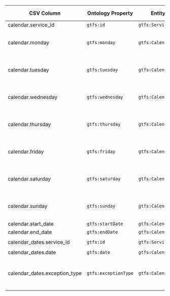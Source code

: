 | CSV Column                      | Ontology Property    | Entity Class            | Related Entity Class       | Subject Generation                         | Join Condition                                | Datatype | Function Name        | Function Output                              |
| ------------------------------- | -------------------- | ----------------------- | -------------------------- | -------------------------------------------- | ------------------------------------------------- | -------------------- | -------------------- | ------------------------------------------------------------------ |
| calendar.service\_id        | `gtfs:id`            | `gtfs:Service`          | —                          | ex:service/{service_id}                | — (primary key)                                   | `xsd:string`         | ||
| calendar.monday                 | `gtfs:monday`        | `gtfs:CalendarRule`     | `skos:Concept` (day)       | ex:service/{service_id}/rule           | by `service_id`                                   |  | `map_availability`   |"0" → "http://transport.linkeddata.es/kos/day/not-available", "1" → "http://transport.linkeddata.es/kos/day/available"|
| calendar.tuesday                | `gtfs:tuesday`       | `gtfs:CalendarRule`     | `skos:Concept` (day)       | ex:service/{service_id}/rule           | by `service_id`                                   |  | `map_availability`   |"0" → "http://transport.linkeddata.es/kos/day/not-available", "1" → "http://transport.linkeddata.es/kos/day/available"|
| calendar.wednesday              | `gtfs:wednesday`     | `gtfs:CalendarRule`     | `skos:Concept` (day)       | ex:service/{service_id}/rule           | by `service_id`                                   |  | `map_availability`   |"0" → "http://transport.linkeddata.es/kos/day/not-available", "1" → "http://transport.linkeddata.es/kos/day/available"|
| calendar.thursday               | `gtfs:thursday`      | `gtfs:CalendarRule`     | `skos:Concept` (day)       | ex:service/{service_id}/rule           | by `service_id`                                   | | `map_availability`   |"0" → "http://transport.linkeddata.es/kos/day/not-available", "1" → "http://transport.linkeddata.es/kos/day/available"|
| calendar.friday                 | `gtfs:friday`        | `gtfs:CalendarRule`     | `skos:Concept` (day)       | ex:service/{service_id}/rule           | by `service_id`                                   | | `map_availability`   |"0" → "http://transport.linkeddata.es/kos/day/not-available", "1" → "http://transport.linkeddata.es/kos/day/available"|
| calendar.saturday               | `gtfs:saturday`      | `gtfs:CalendarRule`     | `skos:Concept` (day)       | ex:service/{service_id}/rule           | by `service_id`                                   | | `map_availability`   |"0" → "http://transport.linkeddata.es/kos/day/not-available", "1" → "http://transport.linkeddata.es/kos/day/available"|
| calendar.sunday                 | `gtfs:sunday`        | `gtfs:CalendarRule`     | `skos:Concept` (day)       | ex:service/{service_id}/rule           | by `service_id`                                   | | `map_availability`   |"0" → "http://transport.linkeddata.es/kos/day/not-available", "1" → "http://transport.linkeddata.es/kos/day/available"|
| calendar.start\_date            | `gtfs:startDate`     | `gtfs:CalendarRule`     | —                          | ex:service/{service_id}/rule           | by `service_id`                                   | `xsd:date`           | —                    | |
| calendar.end\_date              | `gtfs:endDate`       | `gtfs:CalendarRule`     | —                          | ex:service/{service_id}/rule           | by `service_id`                                   | `xsd:date`           | —                    | |
| calendar\_dates.service\_id | `gtfs:id`            | `gtfs:Service`          | —                          | ex:service/{service_id}                | `calendar_dates.service_id = calendar.service_id` | `xsd:string`         | ||
| calendar\_dates.date            | `gtfs:date`          | `gtfs:CalendarDateRule` | —                          | ex:service/{service_id}/date/{date} | by `service_id` + `date`                          | `xsd:date`           | —                    | |
| calendar\_dates.exception\_type | `gtfs:exceptionType` | `gtfs:CalendarDateRule` | `skos:Concept` (exception) | ex:service/{service_id}/date/{date} | by `service_id` + `date`                          |  | `map_exception_type` | "1" → "http://transport.linkeddata.es/kos/exception-type/added", "2" → "http://transport.linkeddata.es/kos/exception-type/removed" |